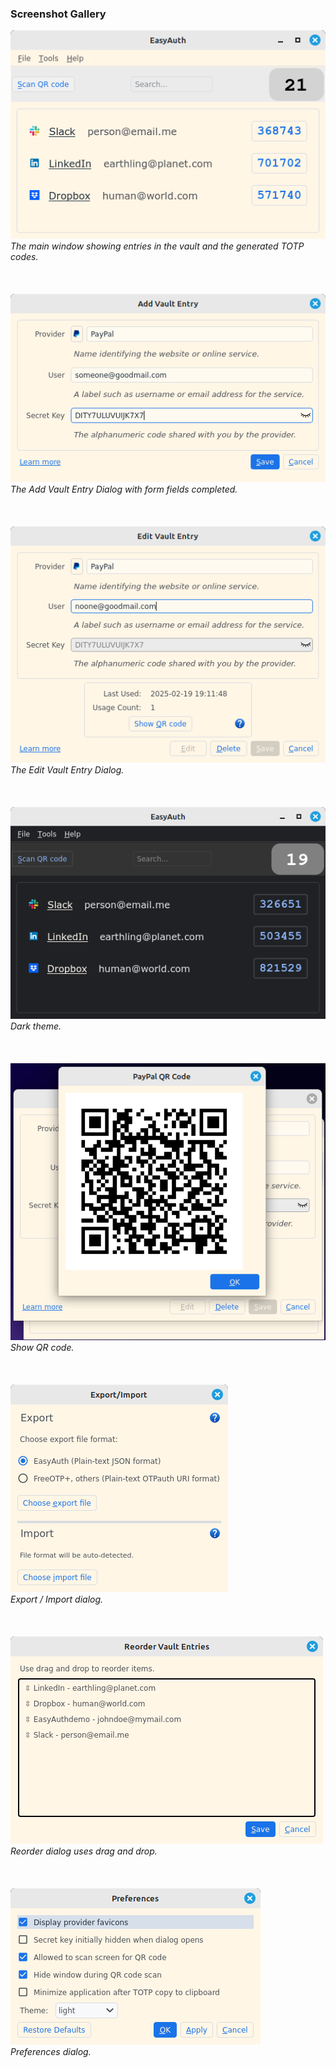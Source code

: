 ### Screenshot Gallery
![Main Window](assets/Account-List.png)  
_The main window showing entries in the vault and the generated TOTP codes._
<br><br><br>  
![Add Vault Entry](assets/AddVaultEntry.png)  
_The Add Vault Entry Dialog with form fields completed._
<br><br><br>    
![Edit Vault Entry](assets/EditVaultEntry.png)  
_The Edit Vault Entry Dialog._
<br><br><br>  
![Main Window - dark](assets/MainWindow-dark.png)  
_Dark theme._
<br><br><br>    
![Show QR code](assets/ShowQRcode.png)  
_Show QR code._
<br><br><br>  
![Export Dialog](assets/ExportDialog.png)  
_Export / Import dialog._
<br><br><br>  
![Reorder Dialog](assets/ReorderDialog.png)  
_Reorder dialog uses drag and drop._
<br><br><br>  
![Preferences Dialog](assets/PreferencesDialog.png)  
_Preferences dialog._

